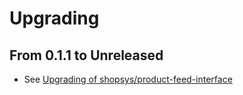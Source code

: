 # Upgrading
## From 0.1.1 to Unreleased
- See [Upgrading of shopsys/product-feed-interface](https://github.com/shopsys/product-feed-interface/blob/master/UPGRADE.md#from-010-to-unreleased)
